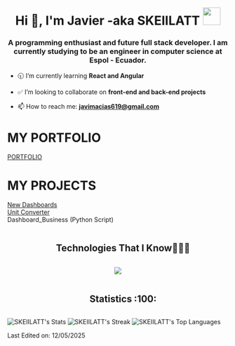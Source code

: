 <h1 align="center">Hi 👋, I'm Javier -aka SKEIILATT <img height="40" src="https://emoji.gg/assets/emoji/7333-parrotdance.gif"></h1>
<h3 align="center">A programming enthusiast and future full stack developer. 
I am currently studying to be an engineer in computer science at Espol - Ecuador.</h3>

- :clock930: I’m currently learning **React and Angular**

- :white_check_mark: I’m looking to collaborate on **front-end and back-end projects**

- 📫 How to reach me: **javimacias619@gmail.com**

# MY PORTFOLIO
[PORTFOLIO](https://skeiilatt.github.io/Portfolio/)

# MY PROJECTS
[New Dashboards](https://skeiilatt.github.io/News-Dashboards/)  
[Unit Converter](https://skeiilatt.github.io/Unit_Converter/)  
Dashboard_Business (Python Script)


<div id="user-content-toc">
  <ul align="center">
    <summary><h2 style="display: inline-block">Technologies That I Know👨🏻‍💻</h2></summary>
  </ul>
</div>
<p align="center">
  <a href="https://skillicons.dev">
    <img src="https://skillicons.dev/icons?i=git,css,figma,github,html,java,js,md,mysql,py,&perline=14" />
  </a>
</p>

<div id="user-content-toc">
  <ul align="center">
    <summary><h2 style="display: inline-block">Statistics :100:</h2></summary>
  </ul>
</div>


![SKEIILATT's Stats](https://github-readme-stats.vercel.app/api?username=SKEIILATT&theme=monokai&show_icons=true&hide_border=false&count_private=true)
![SKEIILATT's Streak](https://github-readme-streak-stats.herokuapp.com/?user=SKEIILATT&theme=monokai&hide_border=false)
![SKEIILATT's Top Languages](https://github-readme-stats.vercel.app/api/top-langs/?username=SKEIILATT&theme=monokai&show_icons=true&hide_border=false&layout=compact)


Last Edited on: 12/05/2025
